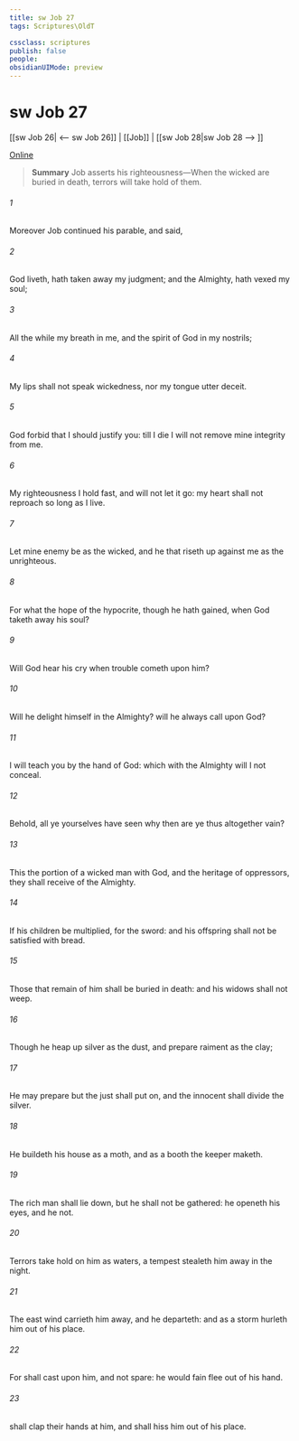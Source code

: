 ```yaml
---
title: sw Job 27
tags: Scriptures\OldT

cssclass: scriptures
publish: false
people:
obsidianUIMode: preview
---
```


# sw Job 27
[[sw Job 26| <-- sw Job 26]] | [[Job]] | [[sw Job 28|sw Job 28 --> ]]

[Online](https://churchofjesuschrist.org/study/scriptures/ot/job/27?lang=eng)

> __Summary__
Job asserts his righteousness—When the wicked are buried in death, terrors will take hold of them.

###### 1 
Moreover Job continued his parable, and said,

###### 2 
 God liveth,  hath taken away my judgment; and the Almighty,  hath vexed my soul;

###### 3 
All the while my breath  in me, and the spirit of God  in my nostrils;

###### 4 
My lips shall not speak wickedness, nor my tongue utter deceit.

###### 5 
God forbid that I should justify you: till I die I will not remove mine integrity from me.

###### 6 
My righteousness I hold fast, and will not let it go: my heart shall not reproach  so long as I live.

###### 7 
Let mine enemy be as the wicked, and he that riseth up against me as the unrighteous.

###### 8 
For what  the hope of the hypocrite, though he hath gained, when God taketh away his soul?

###### 9 
Will God hear his cry when trouble cometh upon him?

###### 10 
Will he delight himself in the Almighty? will he always call upon God?

###### 11 
I will teach you by the hand of God:  which  with the Almighty will I not conceal.

###### 12 
Behold, all ye yourselves have seen  why then are ye thus altogether vain?

###### 13 
This  the portion of a wicked man with God, and the heritage of oppressors,  they shall receive of the Almighty.

###### 14 
If his children be multiplied,  for the sword: and his offspring shall not be satisfied with bread.

###### 15 
Those that remain of him shall be buried in death: and his widows shall not weep.

###### 16 
Though he heap up silver as the dust, and prepare raiment as the clay;

###### 17 
He may prepare  but the just shall put  on, and the innocent shall divide the silver.

###### 18 
He buildeth his house as a moth, and as a booth  the keeper maketh.

###### 19 
The rich man shall lie down, but he shall not be gathered: he openeth his eyes, and he  not.

###### 20 
Terrors take hold on him as waters, a tempest stealeth him away in the night.

###### 21 
The east wind carrieth him away, and he departeth: and as a storm hurleth him out of his place.

###### 22 
For  shall cast upon him, and not spare: he would fain flee out of his hand.

###### 23 
 shall clap their hands at him, and shall hiss him out of his place.

